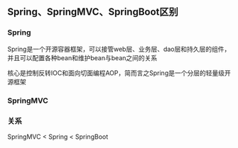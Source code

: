 ## Spring、SpringMVC、SpringBoot区别

### Spring

Spring是一个开源容器框架，可以接管web层、业务层、dao层和持久层的组件，并且可以配置各种bean和维护bean与bean之间的关系

核心是控制反转IOC和面向切面编程AOP，简而言之Spring是一个分层的轻量级开源框架

### SpringMVC

### 关系

SpringMVC < Spring < SpringBoot

